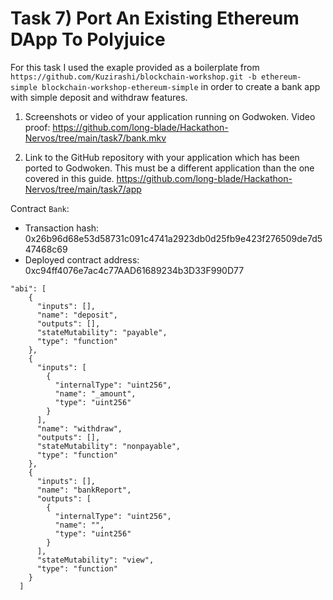# Task 7) Port An Existing Ethereum DApp To Polyjuice

For this task I used the exaple provided as a boilerplate from `https://github.com/Kuzirashi/blockchain-workshop.git -b ethereum-simple blockchain-workshop-ethereum-simple` in order to create a bank app with simple deposit and withdraw features.

1. Screenshots or video of your application running on Godwoken.
Video proof:
https://github.com/long-blade/Hackathon-Nervos/tree/main/task7/bank.mkv

2. Link to the GitHub repository with your application which has been ported to Godwoken. This must be a different application than the one covered in this guide.
https://github.com/long-blade/Hackathon-Nervos/tree/main/task7/app

Contract `Bank`:
- Transaction hash: 0x26b96d68e53d58731c091c4741a2923db0d25fb9e423f276509de7d547468c69
- Deployed contract address: 0xc94ff4076e7ac4c77AAD61689234b3D33F990D77 

```
"abi": [
    {
      "inputs": [],
      "name": "deposit",
      "outputs": [],
      "stateMutability": "payable",
      "type": "function"
    },
    {
      "inputs": [
        {
          "internalType": "uint256",
          "name": "_amount",
          "type": "uint256"
        }
      ],
      "name": "withdraw",
      "outputs": [],
      "stateMutability": "nonpayable",
      "type": "function"
    },
    {
      "inputs": [],
      "name": "bankReport",
      "outputs": [
        {
          "internalType": "uint256",
          "name": "",
          "type": "uint256"
        }
      ],
      "stateMutability": "view",
      "type": "function"
    }
  ]
```



